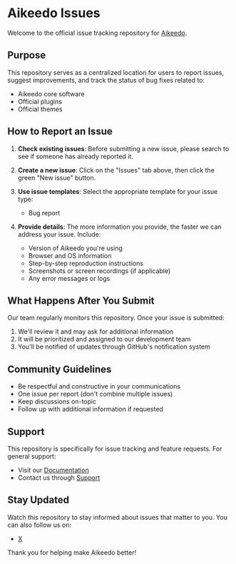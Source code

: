 # Aikeedo Issues

Welcome to the official issue tracking repository for [Aikeedo](https://aikeedo.com/).

## Purpose

This repository serves as a centralized location for users to report issues, suggest improvements, and track the status of bug fixes related to:

- Aikeedo core software
- Official plugins
- Official themes

## How to Report an Issue

1. **Check existing issues**: Before submitting a new issue, please search to see if someone has already reported it.

2. **Create a new issue**: Click on the "Issues" tab above, then click the green "New issue" button.

3. **Use issue templates**: Select the appropriate template for your issue type:
   - Bug report

4. **Provide details**: The more information you provide, the faster we can address your issue. Include:
   - Version of Aikeedo you're using
   - Browser and OS information
   - Step-by-step reproduction instructions
   - Screenshots or screen recordings (if applicable)
   - Any error messages or logs

## What Happens After You Submit

Our team regularly monitors this repository. Once your issue is submitted:

1. We'll review it and may ask for additional information
2. It will be prioritized and assigned to our development team
3. You'll be notified of updates through GitHub's notification system

## Community Guidelines

- Be respectful and constructive in your communications
- One issue per report (don't combine multiple issues)
- Keep discussions on-topic
- Follow up with additional information if requested

## Support

This repository is specifically for issue tracking and feature requests. For general support:

- Visit our [Documentation](https://docs.aikeedo.com)
- Contact us through [Support](mailto:support@aikeedo.com)

## Stay Updated

Watch this repository to stay informed about issues that matter to you. You can also follow us on:

- [X](https://x.com/heyaikeedo)

Thank you for helping make Aikeedo better!
